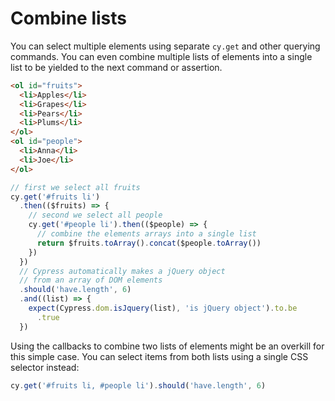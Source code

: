 # Combine lists

You can select multiple elements using separate `cy.get` and other querying commands. You can even combine multiple lists of elements into a single list to be yielded to the next command or assertion.

<!-- fiddle Combine lists -->

```html
<ol id="fruits">
  <li>Apples</li>
  <li>Grapes</li>
  <li>Pears</li>
  <li>Plums</li>
</ol>
<ol id="people">
  <li>Anna</li>
  <li>Joe</li>
</ol>
```

```js
// first we select all fruits
cy.get('#fruits li')
  .then(($fruits) => {
    // second we select all people
    cy.get('#people li').then(($people) => {
      // combine the elements arrays into a single list
      return $fruits.toArray().concat($people.toArray())
    })
  })
  // Cypress automatically makes a jQuery object
  // from an array of DOM elements
  .should('have.length', 6)
  .and((list) => {
    expect(Cypress.dom.isJquery(list), 'is jQuery object').to.be
      .true
  })
```

Using the callbacks to combine two lists of elements might be an overkill for this simple case. You can select items from both lists using a single CSS selector instead:

```js
cy.get('#fruits li, #people li').should('have.length', 6)
```

<!-- fiddle-end -->
